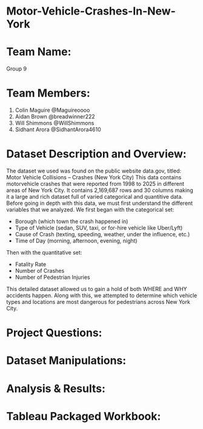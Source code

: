 # Motor-Vehicle-Crashes-In-New-York

# Team Name:
Group 9
# Team Members:
1. Colin Maguire @Maguireoooo
2. Aidan Brown @breadwinner222
3. Will Shimmons @WillShimmons
4. Sidhant Arora @SidhantArora4610
   
# Dataset Description and Overview:
The dataset we used was found on the public website data.gov, titled: Motor Vehicle Collisions – Crashes (New York City)
This data contains motorvehicle crashes that were reported from 1998 to 2025 in different areas of New York City. It contains 2,169,687 rows and 30 columns making it a large and rich dataset full of varied categorical and quantitive data. 
Before going in depth with this data, we must first understand the different variables that we analyzed. 
We first began with the categorical set: 
* Borough (which town the crash happened in)
* Type of Vehicle (sedan, SUV, taxi, or for-hire vehicle like Uber/Lyft)
* Cause of Crash (texting, speeding, weather, under the influence, etc.)
* Time of Day (morning, afternoon, evening, night)

Then with the quantitative set: 
* Fatality Rate 
* Number of Crashes
* Number of Pedestrian Injuries

This detailed dataset allowed us to gain a hold of both WHERE and WHY accidents happen. Along with this, we attempted to determine which vehicle types and locations are most dangerous for pedestrians across New York City.


# Project Questions:

# Dataset Manipulations:

# Analysis & Results:

# Tableau Packaged Workbook:

